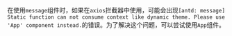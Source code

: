 在使用`message`组件时，如果在`axios`拦截器中使用，可能会出现`[antd: message] Static function can not consume context like dynamic theme. Please use 'App' component instead.`的错误。为了解决这个问题，可以尝试使用`App`组件。
